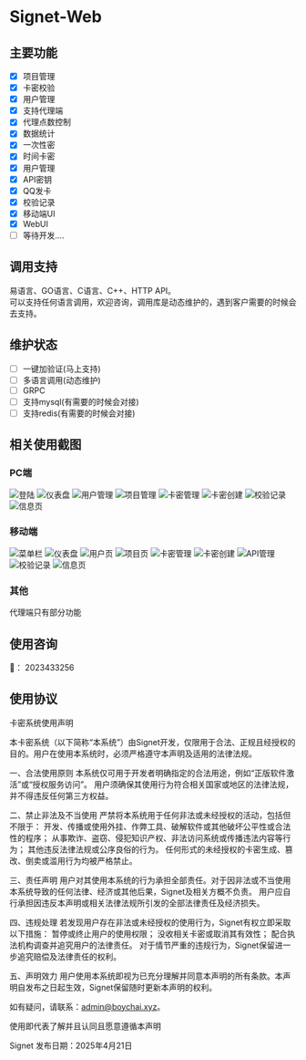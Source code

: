 # Signet-Web
## 主要功能
 - [x] 项目管理
 - [x] 卡密校验
 - [x] 用户管理
 - [x] 支持代理端
 - [x] 代理点数控制 
 - [x] 数据统计
 - [x] 一次性密
 - [x] 时间卡密
 - [x] 用户管理
 - [x] API密钥
 - [x] QQ发卡
 - [x] 校验记录
 - [x] 移动端UI
 - [x] WebUI
 - [ ] 等待开发....

## 调用支持
易语言、GO语言、C语言、C++、HTTP API。  
可以支持任何语言调用，欢迎咨询，调用库是动态维护的，遇到客户需要的时候会去支持。
## 维护状态
- [ ] 一键加验证(马上支持)
- [ ] 多语言调用(动态维护)
- [ ] GRPC
- [ ] 支持mysql(有需要的时候会对接)
- [ ] 支持redis(有需要的时候会对接)

## 相关使用截图
### PC端
![登陆](./static/微信图片_20250421202748_41.jpg)
![仪表盘](./static/微信图片_20250421202843_43.jpg)
![用户管理](./static/微信图片_20250421202848_44.jpg)
![项目管理](./static/微信图片_20250421202852_46.jpg)
![卡密管理](./static/微信图片_20250421202856_47.jpg)
![卡密创建](./static/微信图片_20250421202859_48.jpg)
![校验记录](./static/微信图片_20250421202905_49.jpg)
![信息页](./static/微信图片_20250421202909_50.jpg)

### 移动端
![菜单栏](./static/微信图片_20250421202915_52.jpg)
![仪表盘](./static/微信图片_20250421202912_51.jpg)
![用户页](./static/微信图片_20250421202920_53.jpg)
![项目页](./static/微信图片_20250421202923_54.jpg)
![卡密管理](./static/微信图片_20250421202936_56.jpg)
![卡密创建](./static/微信图片_20250421202932_55.jpg)
![API管理](./static/微信图片_20250421202941_57.jpg)
![校验记录](./static/微信图片_20250421202944_58.jpg)
![信息页](./static/微信图片_20250421202947_59.jpg)

### 其他
代理端只有部分功能

## 使用咨询
🐧： 2023433256

## 使用协议
卡密系统使用声明

本卡密系统（以下简称“本系统”）由Signet开发，仅限用于合法、正规且经授权的目的。用户在使用本系统时，必须严格遵守本声明及适用的法律法规。

一、合法使用原则
本系统仅可用于开发者明确指定的合法用途，例如“正版软件激活”或“授权服务访问”。
用户须确保其使用行为符合相关国家或地区的法律法规，并不得违反任何第三方权益。

二、禁止非法及不当使用
严禁将本系统用于任何非法或未经授权的活动，包括但不限于：
开发、传播或使用外挂、作弊工具、破解软件或其他破坏公平性或合法性的程序；
从事欺诈、盗窃、侵犯知识产权、非法访问系统或传播违法内容等行为；
其他违反法律法规或公序良俗的行为。
任何形式的未经授权的卡密生成、篡改、倒卖或滥用行为均被严格禁止。

三、责任声明
用户对其使用本系统的行为承担全部责任。对于因非法或不当使用本系统导致的任何法律、经济或其他后果，Signet及相关方概不负责。
用户应自行承担因违反本声明或相关法律法规所引发的全部法律责任及经济损失。

四、违规处理
若发现用户存在非法或未经授权的使用行为，Signet有权立即采取以下措施：
暂停或终止用户的使用权限；
没收相关卡密或取消其有效性；
配合执法机构调查并追究用户的法律责任。
对于情节严重的违规行为，Signet保留进一步追究赔偿及法律责任的权利。

五、声明效力 用户使用本系统即视为已充分理解并同意本声明的所有条款。本声明自发布之日起生效，Signet保留随时更新本声明的权利。

如有疑问，请联系：admin@boychai.xyz。

使用即代表了解并且认同且愿意遵循本声明

Signet
发布日期：2025年4月21日
